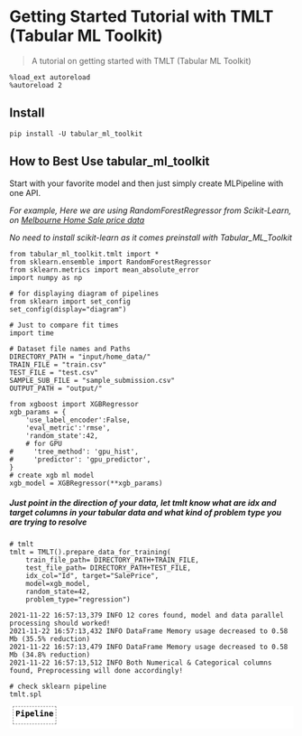 # Getting Started Tutorial with TMLT (Tabular ML Toolkit)
> A tutorial on getting started with TMLT (Tabular ML Toolkit)


```
%load_ext autoreload
%autoreload 2
```

## Install

`pip install -U tabular_ml_toolkit`

## How to Best Use tabular_ml_toolkit

Start with your favorite model and then just simply create MLPipeline with one API.

*For example, Here we are using RandomForestRegressor from Scikit-Learn, on  [Melbourne Home Sale price data](https://www.kaggle.com/estrotococo/home-data-for-ml-course)*


*No need to install scikit-learn as it comes preinstall with Tabular_ML_Toolkit*

```
from tabular_ml_toolkit.tmlt import *
from sklearn.ensemble import RandomForestRegressor
from sklearn.metrics import mean_absolute_error
import numpy as np

# for displaying diagram of pipelines 
from sklearn import set_config
set_config(display="diagram")

# Just to compare fit times
import time
```

```
# Dataset file names and Paths
DIRECTORY_PATH = "input/home_data/"
TRAIN_FILE = "train.csv"
TEST_FILE = "test.csv"
SAMPLE_SUB_FILE = "sample_submission.csv"
OUTPUT_PATH = "output/"
```

```
from xgboost import XGBRegressor
xgb_params = {
    'use_label_encoder':False,
    'eval_metric':'rmse',
    'random_state':42,
    # for GPU
#     'tree_method': 'gpu_hist',
#     'predictor': 'gpu_predictor',
}
# create xgb ml model
xgb_model = XGBRegressor(**xgb_params)
```

##### Just point in the direction of your data, let tmlt know what are idx and target columns in your tabular data and what kind of problem type you are trying to resolve

```
# tmlt
tmlt = TMLT().prepare_data_for_training(
    train_file_path= DIRECTORY_PATH+TRAIN_FILE,
    test_file_path= DIRECTORY_PATH+TEST_FILE,
    idx_col="Id", target="SalePrice",
    model=xgb_model,
    random_state=42,
    problem_type="regression")
```

    2021-11-22 16:57:13,379 INFO 12 cores found, model and data parallel processing should worked!
    2021-11-22 16:57:13,432 INFO DataFrame Memory usage decreased to 0.58 Mb (35.5% reduction)
    2021-11-22 16:57:13,479 INFO DataFrame Memory usage decreased to 0.58 Mb (34.8% reduction)
    2021-11-22 16:57:13,512 INFO Both Numerical & Categorical columns found, Preprocessing will done accordingly!


```
# check sklearn pipeline
tmlt.spl
```




<style>#sk-9fa8e572-fc23-49ec-a461-bed4406d18f9 {color: black;background-color: white;}#sk-9fa8e572-fc23-49ec-a461-bed4406d18f9 pre{padding: 0;}#sk-9fa8e572-fc23-49ec-a461-bed4406d18f9 div.sk-toggleable {background-color: white;}#sk-9fa8e572-fc23-49ec-a461-bed4406d18f9 label.sk-toggleable__label {cursor: pointer;display: block;width: 100%;margin-bottom: 0;padding: 0.3em;box-sizing: border-box;text-align: center;}#sk-9fa8e572-fc23-49ec-a461-bed4406d18f9 div.sk-toggleable__content {max-height: 0;max-width: 0;overflow: hidden;text-align: left;background-color: #f0f8ff;}#sk-9fa8e572-fc23-49ec-a461-bed4406d18f9 div.sk-toggleable__content pre {margin: 0.2em;color: black;border-radius: 0.25em;background-color: #f0f8ff;}#sk-9fa8e572-fc23-49ec-a461-bed4406d18f9 input.sk-toggleable__control:checked~div.sk-toggleable__content {max-height: 200px;max-width: 100%;overflow: auto;}#sk-9fa8e572-fc23-49ec-a461-bed4406d18f9 div.sk-estimator input.sk-toggleable__control:checked~label.sk-toggleable__label {background-color: #d4ebff;}#sk-9fa8e572-fc23-49ec-a461-bed4406d18f9 div.sk-label input.sk-toggleable__control:checked~label.sk-toggleable__label {background-color: #d4ebff;}#sk-9fa8e572-fc23-49ec-a461-bed4406d18f9 input.sk-hidden--visually {border: 0;clip: rect(1px 1px 1px 1px);clip: rect(1px, 1px, 1px, 1px);height: 1px;margin: -1px;overflow: hidden;padding: 0;position: absolute;width: 1px;}#sk-9fa8e572-fc23-49ec-a461-bed4406d18f9 div.sk-estimator {font-family: monospace;background-color: #f0f8ff;border: 1px dotted black;border-radius: 0.25em;box-sizing: border-box;margin-bottom: 0.5em;}#sk-9fa8e572-fc23-49ec-a461-bed4406d18f9 div.sk-estimator:hover {background-color: #d4ebff;}#sk-9fa8e572-fc23-49ec-a461-bed4406d18f9 div.sk-parallel-item::after {content: "";width: 100%;border-bottom: 1px solid gray;flex-grow: 1;}#sk-9fa8e572-fc23-49ec-a461-bed4406d18f9 div.sk-label:hover label.sk-toggleable__label {background-color: #d4ebff;}#sk-9fa8e572-fc23-49ec-a461-bed4406d18f9 div.sk-serial::before {content: "";position: absolute;border-left: 1px solid gray;box-sizing: border-box;top: 2em;bottom: 0;left: 50%;}#sk-9fa8e572-fc23-49ec-a461-bed4406d18f9 div.sk-serial {display: flex;flex-direction: column;align-items: center;background-color: white;padding-right: 0.2em;padding-left: 0.2em;}#sk-9fa8e572-fc23-49ec-a461-bed4406d18f9 div.sk-item {z-index: 1;}#sk-9fa8e572-fc23-49ec-a461-bed4406d18f9 div.sk-parallel {display: flex;align-items: stretch;justify-content: center;background-color: white;}#sk-9fa8e572-fc23-49ec-a461-bed4406d18f9 div.sk-parallel::before {content: "";position: absolute;border-left: 1px solid gray;box-sizing: border-box;top: 2em;bottom: 0;left: 50%;}#sk-9fa8e572-fc23-49ec-a461-bed4406d18f9 div.sk-parallel-item {display: flex;flex-direction: column;position: relative;background-color: white;}#sk-9fa8e572-fc23-49ec-a461-bed4406d18f9 div.sk-parallel-item:first-child::after {align-self: flex-end;width: 50%;}#sk-9fa8e572-fc23-49ec-a461-bed4406d18f9 div.sk-parallel-item:last-child::after {align-self: flex-start;width: 50%;}#sk-9fa8e572-fc23-49ec-a461-bed4406d18f9 div.sk-parallel-item:only-child::after {width: 0;}#sk-9fa8e572-fc23-49ec-a461-bed4406d18f9 div.sk-dashed-wrapped {border: 1px dashed gray;margin: 0 0.4em 0.5em 0.4em;box-sizing: border-box;padding-bottom: 0.4em;background-color: white;position: relative;}#sk-9fa8e572-fc23-49ec-a461-bed4406d18f9 div.sk-label label {font-family: monospace;font-weight: bold;background-color: white;display: inline-block;line-height: 1.2em;}#sk-9fa8e572-fc23-49ec-a461-bed4406d18f9 div.sk-label-container {position: relative;z-index: 2;text-align: center;}#sk-9fa8e572-fc23-49ec-a461-bed4406d18f9 div.sk-container {display: inline-block;position: relative;}</style><div id="sk-9fa8e572-fc23-49ec-a461-bed4406d18f9" class"sk-top-container"><div class="sk-container"><div class="sk-item sk-dashed-wrapped"><div class="sk-label-container"><div class="sk-label sk-toggleable"><input class="sk-toggleable__control sk-hidden--visually" id="9b47608e-a481-4351-a0ff-f4a5b4a3ec41" type="checkbox" ><label class="sk-toggleable__label" for="9b47608e-a481-4351-a0ff-f4a5b4a3ec41">Pipeline</label><div class="sk-toggleable__content"><pre>Pipeline(steps=[('preprocessor',
                 ColumnTransformer(transformers=[('num_cols',
                                                  Pipeline(steps=[('imputer',
                                                                   SimpleImputer(strategy='constant')),
                                                                  ('scaler',
                                                                   StandardScaler())]),
                                                  ['MSSubClass', 'LotFrontage',
                                                   'LotArea', 'OverallQual',
                                                   'OverallCond', 'YearBuilt',
                                                   'YearRemodAdd', 'MasVnrArea',
                                                   'BsmtFinSF1', 'BsmtFinSF2',
                                                   'BsmtUnfSF', 'TotalBsmtSF',
                                                   '1stFlrSF', '2ndFlrSF',
                                                   '...
                              interaction_constraints=None, learning_rate=None,
                              max_delta_step=None, max_depth=None,
                              min_child_weight=None, missing=nan,
                              monotone_constraints=None, n_estimators=100,
                              n_jobs=11, num_parallel_tree=None, predictor=None,
                              random_state=42, reg_alpha=None, reg_lambda=None,
                              scale_pos_weight=None, subsample=None,
                              tree_method=None, use_label_encoder=False,
                              validate_parameters=None, verbosity=None))])</pre></div></div></div><div class="sk-serial"><div class="sk-item sk-dashed-wrapped"><div class="sk-label-container"><div class="sk-label sk-toggleable"><input class="sk-toggleable__control sk-hidden--visually" id="d3de4fb1-75e0-4e84-87bf-e1e7dee35388" type="checkbox" ><label class="sk-toggleable__label" for="d3de4fb1-75e0-4e84-87bf-e1e7dee35388">preprocessor: ColumnTransformer</label><div class="sk-toggleable__content"><pre>ColumnTransformer(transformers=[('num_cols',
                                 Pipeline(steps=[('imputer',
                                                  SimpleImputer(strategy='constant')),
                                                 ('scaler', StandardScaler())]),
                                 ['MSSubClass', 'LotFrontage', 'LotArea',
                                  'OverallQual', 'OverallCond', 'YearBuilt',
                                  'YearRemodAdd', 'MasVnrArea', 'BsmtFinSF1',
                                  'BsmtFinSF2', 'BsmtUnfSF', 'TotalBsmtSF',
                                  '1stFlrSF', '2ndFlrSF', 'LowQualFinSF',
                                  'GrLivArea', 'BsmtF...
                                 ['MSZoning', 'Street', 'Alley', 'LotShape',
                                  'LandContour', 'Utilities', 'LotConfig',
                                  'LandSlope', 'Condition1', 'Condition2',
                                  'BldgType', 'HouseStyle', 'RoofStyle',
                                  'RoofMatl', 'MasVnrType', 'ExterQual',
                                  'ExterCond', 'Foundation', 'BsmtQual',
                                  'BsmtCond', 'BsmtExposure', 'BsmtFinType1',
                                  'BsmtFinType2', 'Heating', 'HeatingQC',
                                  'CentralAir', 'Electrical', 'KitchenQual',
                                  'Functional', 'FireplaceQu', ...])])</pre></div></div></div><div class="sk-parallel"><div class="sk-parallel-item"><div class="sk-item"><div class="sk-label-container"><div class="sk-label sk-toggleable"><input class="sk-toggleable__control sk-hidden--visually" id="08f50cb5-2f79-4b79-ac8c-8a2db42f7fbb" type="checkbox" ><label class="sk-toggleable__label" for="08f50cb5-2f79-4b79-ac8c-8a2db42f7fbb">num_cols</label><div class="sk-toggleable__content"><pre>['MSSubClass', 'LotFrontage', 'LotArea', 'OverallQual', 'OverallCond', 'YearBuilt', 'YearRemodAdd', 'MasVnrArea', 'BsmtFinSF1', 'BsmtFinSF2', 'BsmtUnfSF', 'TotalBsmtSF', '1stFlrSF', '2ndFlrSF', 'LowQualFinSF', 'GrLivArea', 'BsmtFullBath', 'BsmtHalfBath', 'FullBath', 'HalfBath', 'BedroomAbvGr', 'KitchenAbvGr', 'TotRmsAbvGrd', 'Fireplaces', 'GarageYrBlt', 'GarageCars', 'GarageArea', 'WoodDeckSF', 'OpenPorchSF', 'EnclosedPorch', '3SsnPorch', 'ScreenPorch', 'PoolArea', 'MiscVal', 'MoSold', 'YrSold']</pre></div></div></div><div class="sk-serial"><div class="sk-item"><div class="sk-serial"><div class="sk-item"><div class="sk-estimator sk-toggleable"><input class="sk-toggleable__control sk-hidden--visually" id="8409ac94-ef05-4c64-94ec-bdc12c02a60e" type="checkbox" ><label class="sk-toggleable__label" for="8409ac94-ef05-4c64-94ec-bdc12c02a60e">SimpleImputer</label><div class="sk-toggleable__content"><pre>SimpleImputer(strategy='constant')</pre></div></div></div><div class="sk-item"><div class="sk-estimator sk-toggleable"><input class="sk-toggleable__control sk-hidden--visually" id="c21ae064-839b-4b16-98af-3893cdaaf4a6" type="checkbox" ><label class="sk-toggleable__label" for="c21ae064-839b-4b16-98af-3893cdaaf4a6">StandardScaler</label><div class="sk-toggleable__content"><pre>StandardScaler()</pre></div></div></div></div></div></div></div></div><div class="sk-parallel-item"><div class="sk-item"><div class="sk-label-container"><div class="sk-label sk-toggleable"><input class="sk-toggleable__control sk-hidden--visually" id="a236afdf-86ee-41f6-ae11-29321832dffc" type="checkbox" ><label class="sk-toggleable__label" for="a236afdf-86ee-41f6-ae11-29321832dffc">cat_cols</label><div class="sk-toggleable__content"><pre>['MSZoning', 'Street', 'Alley', 'LotShape', 'LandContour', 'Utilities', 'LotConfig', 'LandSlope', 'Condition1', 'Condition2', 'BldgType', 'HouseStyle', 'RoofStyle', 'RoofMatl', 'MasVnrType', 'ExterQual', 'ExterCond', 'Foundation', 'BsmtQual', 'BsmtCond', 'BsmtExposure', 'BsmtFinType1', 'BsmtFinType2', 'Heating', 'HeatingQC', 'CentralAir', 'Electrical', 'KitchenQual', 'Functional', 'FireplaceQu', 'GarageType', 'GarageFinish', 'GarageQual', 'GarageCond', 'PavedDrive', 'PoolQC', 'Fence', 'MiscFeature', 'SaleType', 'SaleCondition', 'Neighborhood', 'Exterior1st', 'Exterior2nd']</pre></div></div></div><div class="sk-serial"><div class="sk-item"><div class="sk-serial"><div class="sk-item"><div class="sk-estimator sk-toggleable"><input class="sk-toggleable__control sk-hidden--visually" id="9678d35d-28f7-4def-95f0-de5c8886f164" type="checkbox" ><label class="sk-toggleable__label" for="9678d35d-28f7-4def-95f0-de5c8886f164">SimpleImputer</label><div class="sk-toggleable__content"><pre>SimpleImputer(strategy='constant')</pre></div></div></div><div class="sk-item"><div class="sk-estimator sk-toggleable"><input class="sk-toggleable__control sk-hidden--visually" id="035300a4-0bb7-4c10-bfe8-83b6437dbafd" type="checkbox" ><label class="sk-toggleable__label" for="035300a4-0bb7-4c10-bfe8-83b6437dbafd">OneHotEncoder</label><div class="sk-toggleable__content"><pre>OneHotEncoder(handle_unknown='ignore')</pre></div></div></div></div></div></div></div></div></div></div><div class="sk-item"><div class="sk-estimator sk-toggleable"><input class="sk-toggleable__control sk-hidden--visually" id="a16d44b4-053d-4443-aea3-d6869cec4d52" type="checkbox" ><label class="sk-toggleable__label" for="a16d44b4-053d-4443-aea3-d6869cec4d52">XGBRegressor</label><div class="sk-toggleable__content"><pre>XGBRegressor(base_score=None, booster=None, colsample_bylevel=None,
             colsample_bynode=None, colsample_bytree=None,
             enable_categorical=False, eval_metric='mae', gamma=None,
             gpu_id=None, importance_type=None, interaction_constraints=None,
             learning_rate=None, max_delta_step=None, max_depth=None,
             min_child_weight=None, missing=nan, monotone_constraints=None,
             n_estimators=100, n_jobs=11, num_parallel_tree=None,
             predictor=None, random_state=42, reg_alpha=None, reg_lambda=None,
             scale_pos_weight=None, subsample=None, tree_method=None,
             use_label_encoder=False, validate_parameters=None, verbosity=None)</pre></div></div></div></div></div></div></div>



```
# create train, valid split to evaulate model on valid dataset
tmlt.dfl.create_train_valid(valid_size=0.2)

start = time.time()
# Now fit
tmlt.spl.fit(tmlt.dfl.X_train, tmlt.dfl.y_train)
end = time.time()
print("Fit Time:", end - start)

#predict
preds = tmlt.spl.predict(tmlt.dfl.X_valid)
print('X_valid MAE:', mean_absolute_error(tmlt.dfl.y_valid, preds))
```

    Fit Time: 0.232680082321167
    X_valid MAE: 16565.101415346748


In background `prepare_data_for_training` method loads your input data into Pandas DataFrame, seprates X(features) and y(target).

The `prepare_data_for_training` methods prepare X and y DataFrames, preprocess all numerical and categorical type data found in these DataFrames using scikit-learn pipelines. Then it bundle preprocessed data with your given model and return an MLPipeline object, this class instance has dataframeloader, preprocessor and scikit-lean pipeline instances.

The `create_train_valid` method use valid_size to split X(features) into X_train, y_train, X_valid and y_valid DataFrames, so you can call fit methods on X_train and y_train and predict methods on X_valid or X_test.


Please check detail documentation and source code for more details.

*NOTE: If you want to customize data and preprocessing steps you can do so by using `DataFrameLoader` and `PreProessor` classes. Check detail documentations for these classes for more options.*



#### To see more clear picture of model performance, Let's do a quick Cross Validation on our Pipeline

```
start = time.time()
# Now do cross_validation
scores = tmlt.do_cross_validation(cv=5, scoring='neg_mean_absolute_error')
end = time.time()
print("Cross Validation Time:", end - start)

print("scores:", scores)
print("Average MAE score:", scores.mean())
```

    Cross Validation Time: 1.1889641284942627
    scores: [15865.5140732  18431.08924176 18670.3333155  15439.67369435
     16835.6969847 ]
    Average MAE score: 17048.461461900682


##### *MAE did came out slightly bad with cross validation*

##### Let's see if we can improve our cross validation score with hyperparams tunning

```
# lets choose our choice of metrics
from sklearn.metrics import mean_absolute_error, mean_squared_error, r2_score, mean_squared_log_error
```

**we are using optuna based hyperparameter search here, make sure to supply a new directory path so search is saved**

```
study = tmlt.do_xgb_optuna_optimization(preds_metrics=[mean_absolute_error,
                                                       mean_squared_error,
                                                       r2_score],
                                        output_dir_path=OUTPUT_PATH)
print(study.best_trial)
```

    2021-11-22 16:58:20,148 INFO Optimization Direction is: minimize
    [32m[I 2021-11-22 16:58:20,175][0m Using an existing study with name 'tmlt_autoxgb' instead of creating a new one.[0m
    2021-11-22 16:58:20,296 INFO Training Started!


    [16:58:20] WARNING: /Users/runner/miniforge3/conda-bld/xgboost-split_1634712680264/work/src/learner.cc:576: 
    Parameters: { "colsample_bytree", "max_depth", "subsample", "tree_method" } might not be used.
    
      This could be a false alarm, with some parameters getting used by language bindings but
      then being mistakenly passed down to XGBoost core, or some parameter actually being used
      but getting flagged wrongly here. Please open an issue if you find any such cases.
    
    


    2021-11-22 16:58:26,066 INFO Training Ended!
    2021-11-22 16:58:26,116 INFO mean_absolute_error: 18430.128959760274
    2021-11-22 16:58:26,116 INFO mean_squared_error: 1003740151.2011865
    2021-11-22 16:58:26,117 INFO r2_score: 0.8691398352444675
    [32m[I 2021-11-22 16:58:26,148][0m Trial 5 finished with value: 1003740151.2011865 and parameters: {'learning_rate': 0.011287646791421295, 'reg_lambda': 0.06938986879711422, 'reg_alpha': 8.176124256580969e-05, 'subsample': 0.3654130556583419, 'colsample_bytree': 0.3647997317624503, 'max_depth': 1, 'early_stopping_rounds': 240, 'n_estimators': 20000, 'tree_method': 'approx', 'booster': 'gblinear'}. Best is trial 2 with value: 859935950.534274.[0m
    2021-11-22 16:58:26,247 INFO Training Started!


    [16:58:26] WARNING: /Users/runner/miniforge3/conda-bld/xgboost-split_1634712680264/work/src/learner.cc:576: 
    Parameters: { "colsample_bytree", "max_depth", "subsample", "tree_method" } might not be used.
    
      This could be a false alarm, with some parameters getting used by language bindings but
      then being mistakenly passed down to XGBoost core, or some parameter actually being used
      but getting flagged wrongly here. Please open an issue if you find any such cases.
    
    


    2021-11-22 16:58:28,378 INFO Training Ended!
    2021-11-22 16:58:28,424 INFO mean_absolute_error: 31222.505752354453
    2021-11-22 16:58:28,424 INFO mean_squared_error: 2771208996.3631716
    2021-11-22 16:58:28,425 INFO r2_score: 0.638710411850993
    [32m[I 2021-11-22 16:58:28,449][0m Trial 6 finished with value: 2771208996.3631716 and parameters: {'learning_rate': 0.03334511464699647, 'reg_lambda': 5.25800680500751, 'reg_alpha': 0.045533012584301466, 'subsample': 0.5010774952608195, 'colsample_bytree': 0.5190423499031988, 'max_depth': 5, 'early_stopping_rounds': 122, 'n_estimators': 7000, 'tree_method': 'hist', 'booster': 'gblinear'}. Best is trial 2 with value: 859935950.534274.[0m
    2021-11-22 16:58:28,542 INFO Training Started!


    [16:58:28] WARNING: /Users/runner/miniforge3/conda-bld/xgboost-split_1634712680264/work/src/learner.cc:576: 
    Parameters: { "colsample_bytree", "max_depth", "subsample", "tree_method" } might not be used.
    
      This could be a false alarm, with some parameters getting used by language bindings but
      then being mistakenly passed down to XGBoost core, or some parameter actually being used
      but getting flagged wrongly here. Please open an issue if you find any such cases.
    
    


    2021-11-22 16:58:34,604 INFO Training Ended!
    2021-11-22 16:58:34,657 INFO mean_absolute_error: 18308.20339255137
    2021-11-22 16:58:34,657 INFO mean_squared_error: 819804093.191586
    2021-11-22 16:58:34,658 INFO r2_score: 0.8931200484767615
    [32m[I 2021-11-22 16:58:34,683][0m Trial 7 finished with value: 819804093.191586 and parameters: {'learning_rate': 0.04089996575161834, 'reg_lambda': 8.596335607070313e-05, 'reg_alpha': 0.02043920450683123, 'subsample': 0.9184407885806762, 'colsample_bytree': 0.20385362758786968, 'max_depth': 9, 'early_stopping_rounds': 485, 'n_estimators': 20000, 'tree_method': 'exact', 'booster': 'gblinear'}. Best is trial 7 with value: 819804093.191586.[0m
    2021-11-22 16:58:34,804 INFO Training Started!
    2021-11-22 16:59:17,739 INFO Training Ended!
    2021-11-22 16:59:18,499 INFO mean_absolute_error: 16149.496602097603
    2021-11-22 16:59:18,500 INFO mean_squared_error: 842794160.6512825
    2021-11-22 16:59:18,500 INFO r2_score: 0.8901227747182928
    [32m[I 2021-11-22 16:59:18,532][0m Trial 8 finished with value: 842794160.6512825 and parameters: {'learning_rate': 0.030222339821538807, 'reg_lambda': 0.09895705776538985, 'reg_alpha': 2.2504091517410305e-06, 'subsample': 0.5584749705539753, 'colsample_bytree': 0.15912009415082107, 'max_depth': 9, 'early_stopping_rounds': 500, 'n_estimators': 20000, 'tree_method': 'exact', 'booster': 'gbtree', 'gamma': 9.917098787836175e-07, 'grow_policy': 'lossguide'}. Best is trial 7 with value: 819804093.191586.[0m
    2021-11-22 16:59:18,717 INFO Training Started!


    [16:59:18] WARNING: /Users/runner/miniforge3/conda-bld/xgboost-split_1634712680264/work/src/learner.cc:576: 
    Parameters: { "colsample_bytree", "max_depth", "subsample", "tree_method" } might not be used.
    
      This could be a false alarm, with some parameters getting used by language bindings but
      then being mistakenly passed down to XGBoost core, or some parameter actually being used
      but getting flagged wrongly here. Please open an issue if you find any such cases.
    
    


    2021-11-22 16:59:23,129 INFO Training Ended!
    2021-11-22 16:59:23,177 INFO mean_absolute_error: 18419.340887200342
    2021-11-22 16:59:23,178 INFO mean_squared_error: 817311608.0615362
    2021-11-22 16:59:23,178 INFO r2_score: 0.8934450001232396
    [32m[I 2021-11-22 16:59:23,208][0m Trial 9 finished with value: 817311608.0615362 and parameters: {'learning_rate': 0.22322780828302763, 'reg_lambda': 1.6754489349191887e-05, 'reg_alpha': 2.1992031654524757e-06, 'subsample': 0.5257239751043923, 'colsample_bytree': 0.1836836077039992, 'max_depth': 6, 'early_stopping_rounds': 442, 'n_estimators': 15000, 'tree_method': 'approx', 'booster': 'gblinear'}. Best is trial 9 with value: 817311608.0615362.[0m
    2021-11-22 16:59:23,321 INFO Training Started!


    [16:59:23] WARNING: /Users/runner/miniforge3/conda-bld/xgboost-split_1634712680264/work/src/learner.cc:576: 
    Parameters: { "colsample_bytree", "max_depth", "subsample", "tree_method" } might not be used.
    
      This could be a false alarm, with some parameters getting used by language bindings but
      then being mistakenly passed down to XGBoost core, or some parameter actually being used
      but getting flagged wrongly here. Please open an issue if you find any such cases.
    
    


    2021-11-22 16:59:28,052 INFO Training Ended!
    2021-11-22 16:59:28,104 INFO mean_absolute_error: 56409.48624785959
    2021-11-22 16:59:28,105 INFO mean_squared_error: 6504554246.374722
    2021-11-22 16:59:28,105 INFO r2_score: 0.15198466523106557
    [32m[I 2021-11-22 16:59:28,137][0m Trial 10 finished with value: 6504554246.374722 and parameters: {'learning_rate': 0.1340147043391367, 'reg_lambda': 63.39872490630416, 'reg_alpha': 6.373289028896017e-05, 'subsample': 0.4471511816218636, 'colsample_bytree': 0.20334039219317368, 'max_depth': 4, 'early_stopping_rounds': 101, 'n_estimators': 15000, 'tree_method': 'hist', 'booster': 'gblinear'}. Best is trial 9 with value: 817311608.0615362.[0m
    2021-11-22 16:59:28,237 INFO Training Started!


    [16:59:28] WARNING: /Users/runner/miniforge3/conda-bld/xgboost-split_1634712680264/work/src/learner.cc:576: 
    Parameters: { "colsample_bytree", "max_depth", "subsample", "tree_method" } might not be used.
    
      This could be a false alarm, with some parameters getting used by language bindings but
      then being mistakenly passed down to XGBoost core, or some parameter actually being used
      but getting flagged wrongly here. Please open an issue if you find any such cases.
    
    


    2021-11-22 16:59:35,476 INFO Training Ended!
    2021-11-22 16:59:35,527 INFO mean_absolute_error: 18619.747498394692
    2021-11-22 16:59:35,528 INFO mean_squared_error: 1060765653.880221
    2021-11-22 16:59:35,528 INFO r2_score: 0.8617052749482441
    [32m[I 2021-11-22 16:59:35,552][0m Trial 11 finished with value: 1060765653.880221 and parameters: {'learning_rate': 0.018948988994948266, 'reg_lambda': 0.11940360049263372, 'reg_alpha': 0.3478769379762252, 'subsample': 0.19267541567301605, 'colsample_bytree': 0.46957499489616195, 'max_depth': 3, 'early_stopping_rounds': 390, 'n_estimators': 20000, 'tree_method': 'exact', 'booster': 'gblinear'}. Best is trial 9 with value: 817311608.0615362.[0m
    2021-11-22 16:59:35,686 INFO Training Started!
    2021-11-22 17:00:28,688 INFO Training Ended!
    2021-11-22 17:00:28,888 INFO mean_absolute_error: 16017.475412029109
    2021-11-22 17:00:28,888 INFO mean_squared_error: 731863525.6978335
    2021-11-22 17:00:28,889 INFO r2_score: 0.9045850846588409
    [32m[I 2021-11-22 17:00:28,915][0m Trial 12 finished with value: 731863525.6978335 and parameters: {'learning_rate': 0.07808709699682324, 'reg_lambda': 9.871089998565025e-08, 'reg_alpha': 1.0673222786209778e-08, 'subsample': 0.7165371749773521, 'colsample_bytree': 0.7641468442580719, 'max_depth': 7, 'early_stopping_rounds': 376, 'n_estimators': 15000, 'tree_method': 'approx', 'booster': 'gbtree', 'gamma': 0.8079088948323129, 'grow_policy': 'lossguide'}. Best is trial 12 with value: 731863525.6978335.[0m
    2021-11-22 17:00:29,106 INFO Training Started!
    2021-11-22 17:01:16,207 INFO Training Ended!
    2021-11-22 17:01:16,377 INFO mean_absolute_error: 16352.778454088186
    2021-11-22 17:01:16,378 INFO mean_squared_error: 744122288.9684557
    2021-11-22 17:01:16,379 INFO r2_score: 0.9029868784105675
    [32m[I 2021-11-22 17:01:16,409][0m Trial 13 finished with value: 744122288.9684557 and parameters: {'learning_rate': 0.08318544049038572, 'reg_lambda': 4.654274233615053e-08, 'reg_alpha': 2.184767986189026e-08, 'subsample': 0.6746291410083555, 'colsample_bytree': 0.7990169757948151, 'max_depth': 7, 'early_stopping_rounds': 381, 'n_estimators': 15000, 'tree_method': 'approx', 'booster': 'gbtree', 'gamma': 0.4585867037796719, 'grow_policy': 'lossguide'}. Best is trial 12 with value: 731863525.6978335.[0m
    2021-11-22 17:01:16,594 INFO Training Started!
    2021-11-22 17:02:07,158 INFO Training Ended!
    2021-11-22 17:02:07,335 INFO mean_absolute_error: 16126.497953232021
    2021-11-22 17:02:07,336 INFO mean_squared_error: 780217945.1506925
    2021-11-22 17:02:07,337 INFO r2_score: 0.8982809956088145
    [32m[I 2021-11-22 17:02:07,365][0m Trial 14 finished with value: 780217945.1506925 and parameters: {'learning_rate': 0.07549860943857781, 'reg_lambda': 1.7749082269700017e-08, 'reg_alpha': 1.941329606118197e-08, 'subsample': 0.736007047743309, 'colsample_bytree': 0.8737589345624964, 'max_depth': 7, 'early_stopping_rounds': 357, 'n_estimators': 15000, 'tree_method': 'approx', 'booster': 'gbtree', 'gamma': 0.8158952450888562, 'grow_policy': 'lossguide'}. Best is trial 12 with value: 731863525.6978335.[0m
    2021-11-22 17:02:07,553 INFO Training Started!
    2021-11-22 17:02:47,669 INFO Training Ended!
    2021-11-22 17:02:48,209 INFO mean_absolute_error: 15801.584706763699
    2021-11-22 17:02:48,210 INFO mean_squared_error: 766536423.2441648
    2021-11-22 17:02:48,211 INFO r2_score: 0.9000646905309038
    [32m[I 2021-11-22 17:02:48,247][0m Trial 15 finished with value: 766536423.2441648 and parameters: {'learning_rate': 0.07398928435966287, 'reg_lambda': 1.1940556339241501e-08, 'reg_alpha': 1.760152827513985e-08, 'subsample': 0.7195078189746692, 'colsample_bytree': 0.6899120607572461, 'max_depth': 7, 'early_stopping_rounds': 335, 'n_estimators': 15000, 'tree_method': 'approx', 'booster': 'gbtree', 'gamma': 0.008291443066176078, 'grow_policy': 'lossguide'}. Best is trial 12 with value: 731863525.6978335.[0m
    2021-11-22 17:02:48,427 INFO Training Started!
    2021-11-22 17:03:35,781 INFO Training Ended!
    2021-11-22 17:03:36,139 INFO mean_absolute_error: 15482.647688356165
    2021-11-22 17:03:36,140 INFO mean_squared_error: 686933953.1421537
    2021-11-22 17:03:36,140 INFO r2_score: 0.9104426676797013
    [32m[I 2021-11-22 17:03:36,166][0m Trial 16 finished with value: 686933953.1421537 and parameters: {'learning_rate': 0.08235476908327058, 'reg_lambda': 6.647799361804065e-07, 'reg_alpha': 1.0067601266720434e-08, 'subsample': 0.7228884546525054, 'colsample_bytree': 0.9947016819536298, 'max_depth': 7, 'early_stopping_rounds': 409, 'n_estimators': 15000, 'tree_method': 'approx', 'booster': 'gbtree', 'gamma': 0.0038226799902060316, 'grow_policy': 'lossguide'}. Best is trial 16 with value: 686933953.1421537.[0m
    2021-11-22 17:03:36,332 INFO Training Started!
    2021-11-22 17:03:55,399 INFO Training Ended!
    2021-11-22 17:03:55,565 INFO mean_absolute_error: 16349.99369916524
    2021-11-22 17:03:55,566 INFO mean_squared_error: 807699951.7007654
    2021-11-22 17:03:55,567 INFO r2_score: 0.8946980962890538
    [32m[I 2021-11-22 17:03:55,600][0m Trial 17 finished with value: 807699951.7007654 and parameters: {'learning_rate': 0.055596616114553216, 'reg_lambda': 1.3893364258209366e-06, 'reg_alpha': 67.41099834562895, 'subsample': 0.8192815751548503, 'colsample_bytree': 0.9860680008198711, 'max_depth': 8, 'early_stopping_rounds': 427, 'n_estimators': 15000, 'tree_method': 'approx', 'booster': 'gbtree', 'gamma': 0.001304182841715915, 'grow_policy': 'lossguide'}. Best is trial 16 with value: 686933953.1421537.[0m
    2021-11-22 17:03:55,770 INFO Training Started!
    2021-11-22 17:04:11,003 INFO Training Ended!
    2021-11-22 17:04:11,158 INFO mean_absolute_error: 15908.28640036387
    2021-11-22 17:04:11,159 INFO mean_squared_error: 778115201.6020439
    2021-11-22 17:04:11,160 INFO r2_score: 0.8985551356508219
    [32m[I 2021-11-22 17:04:11,188][0m Trial 18 finished with value: 778115201.6020439 and parameters: {'learning_rate': 0.09711661764783566, 'reg_lambda': 7.823454743474081e-07, 'reg_alpha': 4.5072692770014974e-07, 'subsample': 0.6263107892204567, 'colsample_bytree': 0.9527217430143557, 'max_depth': 5, 'early_stopping_rounds': 318, 'n_estimators': 7000, 'tree_method': 'approx', 'booster': 'gbtree', 'gamma': 1.117709416173302e-08, 'grow_policy': 'lossguide'}. Best is trial 16 with value: 686933953.1421537.[0m
    2021-11-22 17:04:11,326 INFO Training Started!
    2021-11-22 17:04:40,256 INFO Training Ended!
    2021-11-22 17:04:40,573 INFO mean_absolute_error: 15689.446797410103
    2021-11-22 17:04:40,574 INFO mean_squared_error: 716682978.005267
    2021-11-22 17:04:40,574 INFO r2_score: 0.9065642113977197
    [32m[I 2021-11-22 17:04:40,608][0m Trial 19 finished with value: 716682978.005267 and parameters: {'learning_rate': 0.0578712823399666, 'reg_lambda': 1.1030332244677372e-06, 'reg_alpha': 4.487986572959091e-06, 'subsample': 0.8699561697539606, 'colsample_bytree': 0.6341900847864899, 'max_depth': 6, 'early_stopping_rounds': 419, 'n_estimators': 15000, 'tree_method': 'approx', 'booster': 'gbtree', 'gamma': 0.005851046483654154, 'grow_policy': 'lossguide'}. Best is trial 16 with value: 686933953.1421537.[0m


    FrozenTrial(number=16, values=[686933953.1421537], datetime_start=datetime.datetime(2021, 11, 22, 17, 2, 48, 252811), datetime_complete=datetime.datetime(2021, 11, 22, 17, 3, 36, 141725), params={'booster': 'gbtree', 'colsample_bytree': 0.9947016819536298, 'early_stopping_rounds': 409, 'gamma': 0.0038226799902060316, 'grow_policy': 'lossguide', 'learning_rate': 0.08235476908327058, 'max_depth': 7, 'n_estimators': 15000, 'reg_alpha': 1.0067601266720434e-08, 'reg_lambda': 6.647799361804065e-07, 'subsample': 0.7228884546525054, 'tree_method': 'approx'}, distributions={'booster': CategoricalDistribution(choices=('gbtree', 'gblinear')), 'colsample_bytree': UniformDistribution(high=1.0, low=0.1), 'early_stopping_rounds': IntUniformDistribution(high=500, low=100, step=1), 'gamma': LogUniformDistribution(high=1.0, low=1e-08), 'grow_policy': CategoricalDistribution(choices=('depthwise', 'lossguide')), 'learning_rate': LogUniformDistribution(high=0.25, low=0.01), 'max_depth': IntUniformDistribution(high=9, low=1, step=1), 'n_estimators': CategoricalDistribution(choices=(7000, 15000, 20000)), 'reg_alpha': LogUniformDistribution(high=100.0, low=1e-08), 'reg_lambda': LogUniformDistribution(high=100.0, low=1e-08), 'subsample': UniformDistribution(high=1.0, low=0.1), 'tree_method': CategoricalDistribution(choices=('exact', 'approx', 'hist'))}, user_attrs={}, system_attrs={}, intermediate_values={}, trial_id=17, state=TrialState.COMPLETE, value=None)


#### Let's use our newly found best params to update the model on sklearn pipeline

```
xgb_params.update(study.best_trial.params)
print("xgb_params", xgb_params)
xgb_model = XGBRegressor(**xgb_params)
tmlt.update_model(xgb_model)
tmlt.spl
```

    xgb_params {'use_label_encoder': False, 'eval_metric': 'mae', 'random_state': 42, 'booster': 'gbtree', 'colsample_bytree': 0.9947016819536298, 'early_stopping_rounds': 409, 'gamma': 0.0038226799902060316, 'grow_policy': 'lossguide', 'learning_rate': 0.08235476908327058, 'max_depth': 7, 'n_estimators': 15000, 'reg_alpha': 1.0067601266720434e-08, 'reg_lambda': 6.647799361804065e-07, 'subsample': 0.7228884546525054, 'tree_method': 'approx'}





<style>#sk-2e31a1db-0287-4ccc-86d3-47f28ee2ee9a {color: black;background-color: white;}#sk-2e31a1db-0287-4ccc-86d3-47f28ee2ee9a pre{padding: 0;}#sk-2e31a1db-0287-4ccc-86d3-47f28ee2ee9a div.sk-toggleable {background-color: white;}#sk-2e31a1db-0287-4ccc-86d3-47f28ee2ee9a label.sk-toggleable__label {cursor: pointer;display: block;width: 100%;margin-bottom: 0;padding: 0.3em;box-sizing: border-box;text-align: center;}#sk-2e31a1db-0287-4ccc-86d3-47f28ee2ee9a div.sk-toggleable__content {max-height: 0;max-width: 0;overflow: hidden;text-align: left;background-color: #f0f8ff;}#sk-2e31a1db-0287-4ccc-86d3-47f28ee2ee9a div.sk-toggleable__content pre {margin: 0.2em;color: black;border-radius: 0.25em;background-color: #f0f8ff;}#sk-2e31a1db-0287-4ccc-86d3-47f28ee2ee9a input.sk-toggleable__control:checked~div.sk-toggleable__content {max-height: 200px;max-width: 100%;overflow: auto;}#sk-2e31a1db-0287-4ccc-86d3-47f28ee2ee9a div.sk-estimator input.sk-toggleable__control:checked~label.sk-toggleable__label {background-color: #d4ebff;}#sk-2e31a1db-0287-4ccc-86d3-47f28ee2ee9a div.sk-label input.sk-toggleable__control:checked~label.sk-toggleable__label {background-color: #d4ebff;}#sk-2e31a1db-0287-4ccc-86d3-47f28ee2ee9a input.sk-hidden--visually {border: 0;clip: rect(1px 1px 1px 1px);clip: rect(1px, 1px, 1px, 1px);height: 1px;margin: -1px;overflow: hidden;padding: 0;position: absolute;width: 1px;}#sk-2e31a1db-0287-4ccc-86d3-47f28ee2ee9a div.sk-estimator {font-family: monospace;background-color: #f0f8ff;border: 1px dotted black;border-radius: 0.25em;box-sizing: border-box;margin-bottom: 0.5em;}#sk-2e31a1db-0287-4ccc-86d3-47f28ee2ee9a div.sk-estimator:hover {background-color: #d4ebff;}#sk-2e31a1db-0287-4ccc-86d3-47f28ee2ee9a div.sk-parallel-item::after {content: "";width: 100%;border-bottom: 1px solid gray;flex-grow: 1;}#sk-2e31a1db-0287-4ccc-86d3-47f28ee2ee9a div.sk-label:hover label.sk-toggleable__label {background-color: #d4ebff;}#sk-2e31a1db-0287-4ccc-86d3-47f28ee2ee9a div.sk-serial::before {content: "";position: absolute;border-left: 1px solid gray;box-sizing: border-box;top: 2em;bottom: 0;left: 50%;}#sk-2e31a1db-0287-4ccc-86d3-47f28ee2ee9a div.sk-serial {display: flex;flex-direction: column;align-items: center;background-color: white;padding-right: 0.2em;padding-left: 0.2em;}#sk-2e31a1db-0287-4ccc-86d3-47f28ee2ee9a div.sk-item {z-index: 1;}#sk-2e31a1db-0287-4ccc-86d3-47f28ee2ee9a div.sk-parallel {display: flex;align-items: stretch;justify-content: center;background-color: white;}#sk-2e31a1db-0287-4ccc-86d3-47f28ee2ee9a div.sk-parallel::before {content: "";position: absolute;border-left: 1px solid gray;box-sizing: border-box;top: 2em;bottom: 0;left: 50%;}#sk-2e31a1db-0287-4ccc-86d3-47f28ee2ee9a div.sk-parallel-item {display: flex;flex-direction: column;position: relative;background-color: white;}#sk-2e31a1db-0287-4ccc-86d3-47f28ee2ee9a div.sk-parallel-item:first-child::after {align-self: flex-end;width: 50%;}#sk-2e31a1db-0287-4ccc-86d3-47f28ee2ee9a div.sk-parallel-item:last-child::after {align-self: flex-start;width: 50%;}#sk-2e31a1db-0287-4ccc-86d3-47f28ee2ee9a div.sk-parallel-item:only-child::after {width: 0;}#sk-2e31a1db-0287-4ccc-86d3-47f28ee2ee9a div.sk-dashed-wrapped {border: 1px dashed gray;margin: 0 0.4em 0.5em 0.4em;box-sizing: border-box;padding-bottom: 0.4em;background-color: white;position: relative;}#sk-2e31a1db-0287-4ccc-86d3-47f28ee2ee9a div.sk-label label {font-family: monospace;font-weight: bold;background-color: white;display: inline-block;line-height: 1.2em;}#sk-2e31a1db-0287-4ccc-86d3-47f28ee2ee9a div.sk-label-container {position: relative;z-index: 2;text-align: center;}#sk-2e31a1db-0287-4ccc-86d3-47f28ee2ee9a div.sk-container {display: inline-block;position: relative;}</style><div id="sk-2e31a1db-0287-4ccc-86d3-47f28ee2ee9a" class"sk-top-container"><div class="sk-container"><div class="sk-item sk-dashed-wrapped"><div class="sk-label-container"><div class="sk-label sk-toggleable"><input class="sk-toggleable__control sk-hidden--visually" id="eaec5118-a728-46f6-b3e5-3f57f23b67a9" type="checkbox" ><label class="sk-toggleable__label" for="eaec5118-a728-46f6-b3e5-3f57f23b67a9">Pipeline</label><div class="sk-toggleable__content"><pre>Pipeline(steps=[('preprocessor',
                 ColumnTransformer(transformers=[('num_cols',
                                                  Pipeline(steps=[('imputer',
                                                                   SimpleImputer(strategy='constant')),
                                                                  ('scaler',
                                                                   StandardScaler())]),
                                                  ['MSSubClass', 'LotFrontage',
                                                   'LotArea', 'OverallQual',
                                                   'OverallCond', 'YearBuilt',
                                                   'YearRemodAdd', 'MasVnrArea',
                                                   'BsmtFinSF1', 'BsmtFinSF2',
                                                   'BsmtUnfSF', 'TotalBsmtSF',
                                                   '1stFlrSF', '2ndFlrSF',
                                                   '...
                              learning_rate=0.08235476908327058,
                              max_delta_step=None, max_depth=7,
                              min_child_weight=None, missing=nan,
                              monotone_constraints=None, n_estimators=15000,
                              n_jobs=None, num_parallel_tree=None,
                              predictor=None, random_state=42,
                              reg_alpha=1.0067601266720434e-08,
                              reg_lambda=6.647799361804065e-07,
                              scale_pos_weight=None,
                              subsample=0.7228884546525054,
                              tree_method='approx', use_label_encoder=False, ...))])</pre></div></div></div><div class="sk-serial"><div class="sk-item sk-dashed-wrapped"><div class="sk-label-container"><div class="sk-label sk-toggleable"><input class="sk-toggleable__control sk-hidden--visually" id="0c96efa7-77dd-4ed9-b87f-c46dc5ec64ee" type="checkbox" ><label class="sk-toggleable__label" for="0c96efa7-77dd-4ed9-b87f-c46dc5ec64ee">preprocessor: ColumnTransformer</label><div class="sk-toggleable__content"><pre>ColumnTransformer(transformers=[('num_cols',
                                 Pipeline(steps=[('imputer',
                                                  SimpleImputer(strategy='constant')),
                                                 ('scaler', StandardScaler())]),
                                 ['MSSubClass', 'LotFrontage', 'LotArea',
                                  'OverallQual', 'OverallCond', 'YearBuilt',
                                  'YearRemodAdd', 'MasVnrArea', 'BsmtFinSF1',
                                  'BsmtFinSF2', 'BsmtUnfSF', 'TotalBsmtSF',
                                  '1stFlrSF', '2ndFlrSF', 'LowQualFinSF',
                                  'GrLivArea', 'BsmtF...
                                 ['MSZoning', 'Street', 'Alley', 'LotShape',
                                  'LandContour', 'Utilities', 'LotConfig',
                                  'LandSlope', 'Condition1', 'Condition2',
                                  'BldgType', 'HouseStyle', 'RoofStyle',
                                  'RoofMatl', 'MasVnrType', 'ExterQual',
                                  'ExterCond', 'Foundation', 'BsmtQual',
                                  'BsmtCond', 'BsmtExposure', 'BsmtFinType1',
                                  'BsmtFinType2', 'Heating', 'HeatingQC',
                                  'CentralAir', 'Electrical', 'KitchenQual',
                                  'Functional', 'FireplaceQu', ...])])</pre></div></div></div><div class="sk-parallel"><div class="sk-parallel-item"><div class="sk-item"><div class="sk-label-container"><div class="sk-label sk-toggleable"><input class="sk-toggleable__control sk-hidden--visually" id="a236f6ea-f75b-4ac9-8a89-322e2e8089fa" type="checkbox" ><label class="sk-toggleable__label" for="a236f6ea-f75b-4ac9-8a89-322e2e8089fa">num_cols</label><div class="sk-toggleable__content"><pre>['MSSubClass', 'LotFrontage', 'LotArea', 'OverallQual', 'OverallCond', 'YearBuilt', 'YearRemodAdd', 'MasVnrArea', 'BsmtFinSF1', 'BsmtFinSF2', 'BsmtUnfSF', 'TotalBsmtSF', '1stFlrSF', '2ndFlrSF', 'LowQualFinSF', 'GrLivArea', 'BsmtFullBath', 'BsmtHalfBath', 'FullBath', 'HalfBath', 'BedroomAbvGr', 'KitchenAbvGr', 'TotRmsAbvGrd', 'Fireplaces', 'GarageYrBlt', 'GarageCars', 'GarageArea', 'WoodDeckSF', 'OpenPorchSF', 'EnclosedPorch', '3SsnPorch', 'ScreenPorch', 'PoolArea', 'MiscVal', 'MoSold', 'YrSold']</pre></div></div></div><div class="sk-serial"><div class="sk-item"><div class="sk-serial"><div class="sk-item"><div class="sk-estimator sk-toggleable"><input class="sk-toggleable__control sk-hidden--visually" id="02562a0c-2fbf-46a9-a451-c0b32d0dadea" type="checkbox" ><label class="sk-toggleable__label" for="02562a0c-2fbf-46a9-a451-c0b32d0dadea">SimpleImputer</label><div class="sk-toggleable__content"><pre>SimpleImputer(strategy='constant')</pre></div></div></div><div class="sk-item"><div class="sk-estimator sk-toggleable"><input class="sk-toggleable__control sk-hidden--visually" id="80b365be-3573-4be7-9375-42eaab4e66ab" type="checkbox" ><label class="sk-toggleable__label" for="80b365be-3573-4be7-9375-42eaab4e66ab">StandardScaler</label><div class="sk-toggleable__content"><pre>StandardScaler()</pre></div></div></div></div></div></div></div></div><div class="sk-parallel-item"><div class="sk-item"><div class="sk-label-container"><div class="sk-label sk-toggleable"><input class="sk-toggleable__control sk-hidden--visually" id="caea1be7-b864-4a91-b796-607b663c9e49" type="checkbox" ><label class="sk-toggleable__label" for="caea1be7-b864-4a91-b796-607b663c9e49">cat_cols</label><div class="sk-toggleable__content"><pre>['MSZoning', 'Street', 'Alley', 'LotShape', 'LandContour', 'Utilities', 'LotConfig', 'LandSlope', 'Condition1', 'Condition2', 'BldgType', 'HouseStyle', 'RoofStyle', 'RoofMatl', 'MasVnrType', 'ExterQual', 'ExterCond', 'Foundation', 'BsmtQual', 'BsmtCond', 'BsmtExposure', 'BsmtFinType1', 'BsmtFinType2', 'Heating', 'HeatingQC', 'CentralAir', 'Electrical', 'KitchenQual', 'Functional', 'FireplaceQu', 'GarageType', 'GarageFinish', 'GarageQual', 'GarageCond', 'PavedDrive', 'PoolQC', 'Fence', 'MiscFeature', 'SaleType', 'SaleCondition', 'Neighborhood', 'Exterior1st', 'Exterior2nd']</pre></div></div></div><div class="sk-serial"><div class="sk-item"><div class="sk-serial"><div class="sk-item"><div class="sk-estimator sk-toggleable"><input class="sk-toggleable__control sk-hidden--visually" id="a08af16a-85b9-4e86-89d7-8b5c4c96d948" type="checkbox" ><label class="sk-toggleable__label" for="a08af16a-85b9-4e86-89d7-8b5c4c96d948">SimpleImputer</label><div class="sk-toggleable__content"><pre>SimpleImputer(strategy='constant')</pre></div></div></div><div class="sk-item"><div class="sk-estimator sk-toggleable"><input class="sk-toggleable__control sk-hidden--visually" id="6c519629-2d6c-4b15-b612-5e18d611fbf6" type="checkbox" ><label class="sk-toggleable__label" for="6c519629-2d6c-4b15-b612-5e18d611fbf6">OneHotEncoder</label><div class="sk-toggleable__content"><pre>OneHotEncoder(handle_unknown='ignore')</pre></div></div></div></div></div></div></div></div></div></div><div class="sk-item"><div class="sk-estimator sk-toggleable"><input class="sk-toggleable__control sk-hidden--visually" id="098bbbcd-22b3-409d-940e-b0e16376c24c" type="checkbox" ><label class="sk-toggleable__label" for="098bbbcd-22b3-409d-940e-b0e16376c24c">XGBRegressor</label><div class="sk-toggleable__content"><pre>XGBRegressor(base_score=None, booster='gbtree', colsample_bylevel=None,
             colsample_bynode=None, colsample_bytree=0.9947016819536298,
             early_stopping_rounds=409, enable_categorical=False,
             eval_metric='mae', gamma=0.0038226799902060316, gpu_id=None,
             grow_policy='lossguide', importance_type=None,
             interaction_constraints=None, learning_rate=0.08235476908327058,
             max_delta_step=None, max_depth=7, min_child_weight=None,
             missing=nan, monotone_constraints=None, n_estimators=15000,
             n_jobs=None, num_parallel_tree=None, predictor=None,
             random_state=42, reg_alpha=1.0067601266720434e-08,
             reg_lambda=6.647799361804065e-07, scale_pos_weight=None,
             subsample=0.7228884546525054, tree_method='approx',
             use_label_encoder=False, ...)</pre></div></div></div></div></div></div></div>



#### Now, Let's use 5 K-Fold Training on this Updated XGB model with best params found from Optuna search

```
# k-fold training
xgb_model_metrics_score, xgb_model_test_preds = tmlt.do_kfold_training(n_splits=5, metrics=mean_absolute_error)
```

    /Users/pamathur/miniconda3/envs/nbdev_env/lib/python3.9/site-packages/sklearn/model_selection/_split.py:676: UserWarning: The least populated class in y has only 1 members, which is less than n_splits=10.
      warnings.warn(


    [17:05:00] WARNING: /Users/runner/miniforge3/conda-bld/xgboost-split_1634712680264/work/src/learner.cc:576: 
    Parameters: { "early_stopping_rounds" } might not be used.
    
      This could be a false alarm, with some parameters getting used by language bindings but
      then being mistakenly passed down to XGBoost core, or some parameter actually being used
      but getting flagged wrongly here. Please open an issue if you find any such cases.
    
    


    2021-11-22 17:05:47,618 INFO fold: 1 , mean_absolute_error: 15661.41831656678


    [17:05:47] WARNING: /Users/runner/miniforge3/conda-bld/xgboost-split_1634712680264/work/src/learner.cc:576: 
    Parameters: { "early_stopping_rounds" } might not be used.
    
      This could be a false alarm, with some parameters getting used by language bindings but
      then being mistakenly passed down to XGBoost core, or some parameter actually being used
      but getting flagged wrongly here. Please open an issue if you find any such cases.
    
    


    2021-11-22 17:06:59,831 INFO fold: 2 , mean_absolute_error: 16383.731324914384


    [17:06:59] WARNING: /Users/runner/miniforge3/conda-bld/xgboost-split_1634712680264/work/src/learner.cc:576: 
    Parameters: { "early_stopping_rounds" } might not be used.
    
      This could be a false alarm, with some parameters getting used by language bindings but
      then being mistakenly passed down to XGBoost core, or some parameter actually being used
      but getting flagged wrongly here. Please open an issue if you find any such cases.
    
    


    2021-11-22 17:07:50,938 INFO fold: 3 , mean_absolute_error: 15294.39223030822


    [17:07:50] WARNING: /Users/runner/miniforge3/conda-bld/xgboost-split_1634712680264/work/src/learner.cc:576: 
    Parameters: { "early_stopping_rounds" } might not be used.
    
      This could be a false alarm, with some parameters getting used by language bindings but
      then being mistakenly passed down to XGBoost core, or some parameter actually being used
      but getting flagged wrongly here. Please open an issue if you find any such cases.
    
    


    2021-11-22 17:08:47,789 INFO fold: 4 , mean_absolute_error: 14800.260916095891


    [17:08:47] WARNING: /Users/runner/miniforge3/conda-bld/xgboost-split_1634712680264/work/src/learner.cc:576: 
    Parameters: { "early_stopping_rounds" } might not be used.
    
      This could be a false alarm, with some parameters getting used by language bindings but
      then being mistakenly passed down to XGBoost core, or some parameter actually being used
      but getting flagged wrongly here. Please open an issue if you find any such cases.
    
    


    2021-11-22 17:09:37,629 INFO fold: 5 , mean_absolute_error: 14129.463800299658


    [17:09:37] WARNING: /Users/runner/miniforge3/conda-bld/xgboost-split_1634712680264/work/src/learner.cc:576: 
    Parameters: { "early_stopping_rounds" } might not be used.
    
      This could be a false alarm, with some parameters getting used by language bindings but
      then being mistakenly passed down to XGBoost core, or some parameter actually being used
      but getting flagged wrongly here. Please open an issue if you find any such cases.
    
    


    2021-11-22 17:10:28,624 INFO fold: 6 , mean_absolute_error: 19015.87021083048


    [17:10:28] WARNING: /Users/runner/miniforge3/conda-bld/xgboost-split_1634712680264/work/src/learner.cc:576: 
    Parameters: { "early_stopping_rounds" } might not be used.
    
      This could be a false alarm, with some parameters getting used by language bindings but
      then being mistakenly passed down to XGBoost core, or some parameter actually being used
      but getting flagged wrongly here. Please open an issue if you find any such cases.
    
    


    2021-11-22 17:11:37,261 INFO fold: 7 , mean_absolute_error: 14327.51765839041


    [17:11:37] WARNING: /Users/runner/miniforge3/conda-bld/xgboost-split_1634712680264/work/src/learner.cc:576: 
    Parameters: { "early_stopping_rounds" } might not be used.
    
      This could be a false alarm, with some parameters getting used by language bindings but
      then being mistakenly passed down to XGBoost core, or some parameter actually being used
      but getting flagged wrongly here. Please open an issue if you find any such cases.
    
    


    2021-11-22 17:12:48,462 INFO fold: 8 , mean_absolute_error: 17722.195740582192


    [17:12:48] WARNING: /Users/runner/miniforge3/conda-bld/xgboost-split_1634712680264/work/src/learner.cc:576: 
    Parameters: { "early_stopping_rounds" } might not be used.
    
      This could be a false alarm, with some parameters getting used by language bindings but
      then being mistakenly passed down to XGBoost core, or some parameter actually being used
      but getting flagged wrongly here. Please open an issue if you find any such cases.
    
    


    2021-11-22 17:13:39,624 INFO fold: 9 , mean_absolute_error: 15262.005136986301


    [17:13:39] WARNING: /Users/runner/miniforge3/conda-bld/xgboost-split_1634712680264/work/src/learner.cc:576: 
    Parameters: { "early_stopping_rounds" } might not be used.
    
      This could be a false alarm, with some parameters getting used by language bindings but
      then being mistakenly passed down to XGBoost core, or some parameter actually being used
      but getting flagged wrongly here. Please open an issue if you find any such cases.
    
    


    2021-11-22 17:14:30,893 INFO fold: 10 , mean_absolute_error: 15830.971532534246
    2021-11-22 17:14:30,894 INFO  mean metrics score: 15842.782686750856



    ---------------------------------------------------------------------------

    ValueError                                Traceback (most recent call last)

    /var/folders/p3/zmg8jfwx0hb9gwzs0w69d7f0rgyjx2/T/ipykernel_70698/3966110186.py in <module>
          2 xgb_model_metrics_score, xgb_model_test_preds = tmlt.do_kfold_training(n_splits=10, metrics=mean_absolute_error)
          3 # predict on test dataset
    ----> 4 if xgb_model_test_preds:
          5     print(xgb_model_preds.shape)


    ValueError: The truth value of an array with more than one element is ambiguous. Use a.any() or a.all()


```
# predict on test dataset
if xgb_model_test_preds is not None:
    print(xgb_model_test_preds.shape)
```

    (1459,)



##### You can even improve metrics score further by running Optuna search for longer time or rerunning the study, check documentation for more details
